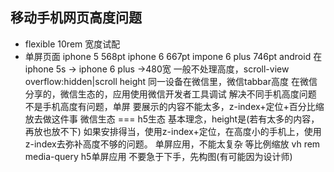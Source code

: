 ## 移动手机网页高度问题
- flexible 10rem 宽度试配
- 单屏页面
  iphone 5    568pt
  iphone 6    667pt
  impone 6 plus  746pt
  android 在iphone 5s -> iphone 6 plus ->480宽
  一般不处理高度，scroll-view
  overflow:hidden|scroll
  height 同一设备在微信里，微信tabbar高度
  在微信分享的，微信生态的，应用使用微信开发者工具调试
  解决不同手机高度问题
    不是手机高度有问题，单屏 要展示的内容不能太多，z-index+定位+百分比缩放去做这件事
    微信生态 === h5生态
    基本理念，height是(若有太多的内容，再放也放不下)
    如果安排得当，使用z-index+定位，在高度小的手机上，使用z-index去弥补高度不够的问题。
    单屏应用，不能太复杂
    等比例缩放 vh rem media-query
    h5单屏应用 不要急于下手，先构图(有可能因为设计师) 